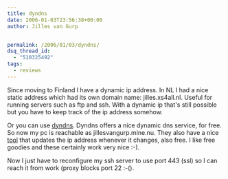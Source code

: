 ```yaml
---
title: dyndns
date: 2006-01-03T23:56:38+00:00
author: Jilles van Gurp


permalink: /2006/01/03/dyndns/
dsq_thread_id:
  - "510325492"
tags:
  - reviews
---
```

Since moving to Finland I have a dynamic ip address. In NL I had a nice static address which had its own domain name: jilles.xs4all.nl. Useful for running servers such as ftp and ssh. With a dynamic ip that's still possible but you have to keep track of the ip address somehow.

Or you can use [dyndns](http://www.dyndns.com/). Dyndns offers a nice dynamic dns service, for free. So now my pc is reachable as jillesvangurp.mine.nu. They also have a nice [tool](http://www.download.com/DynDNS-Updater/3000-2381_4-10457726.html) that updates the ip address whenever it changes, also free. I like free goodies and these certainly work very nice :-).

Now I just have to reconfigure my ssh server to use port 443 (ssl) so I can reach it from work (proxy blocks port 22 :-().